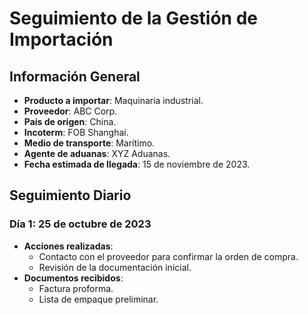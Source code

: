 # Seguimiento de la Gestión de Importación

## Información General
- **Producto a importar**: Maquinaria industrial.
- **Proveedor**: ABC Corp.
- **País de origen**: China.
- **Incoterm**: FOB Shanghai.
- **Medio de transporte**: Marítimo.
- **Agente de aduanas**: XYZ Aduanas.
- **Fecha estimada de llegada**: 15 de noviembre de 2023.

## Seguimiento Diario

### Día 1: 25 de octubre de 2023
- **Acciones realizadas**:
  - Contacto con el proveedor para confirmar la orden de compra.
  - Revisión de la documentación inicial.
- **Documentos recibidos**:
  - Factura proforma.
  - Lista de empaque preliminar.
